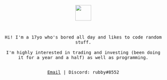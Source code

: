 </br></br>
<p align="center">
<img src="https://i.imgur.com/LRwUpyS.png" width="50" length="50"/>
</p>

 </br>
<p align="center">
<samp>
Hi! I'm a 17yo who's bored all day and likes to code random stuff.
</samp>
</br></br>
<samp>
I'm highly interested in trading and investing (been doing it for a year and a half) as well as programming.
</samp>
</br></br>
</p>
<samp>
<p align="center">
<a href="mailto:sam23business@gmail.com">Email</a> | <a>Discord: rubby#8552</a>
</p>

<br/>
<br/>

